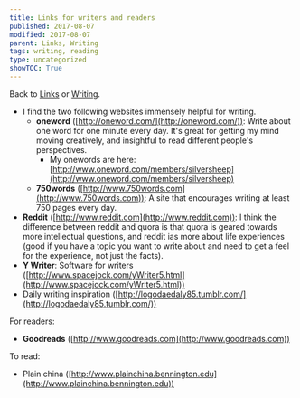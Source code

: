 ```yaml
---
title: Links for writers and readers
published: 2017-08-07
modified: 2017-08-07
parent: Links, Writing
tags: writing, reading
type: uncategorized
showTOC: True
---
```




Back to [Links](Links.html) or [Writing](Writing.html).

+ I find the two following websites immensely helpful for writing.
    + **oneword** ([http://oneword.com/](http://oneword.com/)): Write about one word for one minute every day. It's great for getting my mind moving creatively, and insightful to read different people's perspectives.
        + My onewords are here: [http://www.oneword.com/members/silversheep](http://www.oneword.com/members/silversheep)
    + **750words** ([http://www.750words.com](http://www.750words.com)): A site that encourages writing at least 750 pages every day.
+ **Reddit** ([http://www.reddit.com](http://www.reddit.com)): I think the difference between reddit and quora is that quora is geared towards more intellectual questions, and reddit ias more about life experiences (good if you have a topic you want to write about and need to get a feel for the experience, not just the facts).
+ **Y Writer**: Software for writers ([http://www.spacejock.com/yWriter5.html](http://www.spacejock.com/yWriter5.html))
+ Daily writing inspiration ([http://logodaedaly85.tumblr.com/](http://logodaedaly85.tumblr.com/))

For readers:

+ **Goodreads** ([http://www.goodreads.com](http://www.goodreads.com))

To read:

+ Plain china ([http://www.plainchina.bennington.edu](http://www.plainchina.bennington.edu))


